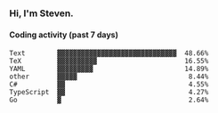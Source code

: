 ### Hi, I'm Steven.

#### Coding activity (past 7 days)
```
Text        ▓▓▓▓▓▓▓▓▓▓▓▓▓▓▓▓▓▓▓▓▓▓▓▓▓▓▓▓▓▓  48.66%
TeX         ▓▓▓▓▓▓▓▓▓▓                      16.55%
YAML        ▓▓▓▓▓▓▓▓▓                       14.89%
other       ▓▓▓▓▓                            8.44%
C#          ▓▓                               4.55%
TypeScript  ▓▓                               4.27%
Go          ▓                                2.64%
```
